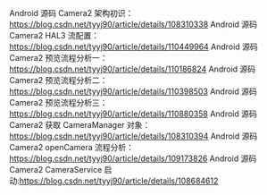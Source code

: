 Android 源码 Camera2 架构初识：https://blog.csdn.net/tyyj90/article/details/108310338
Android 源码 Camera2 HAL3 流配置：https://blog.csdn.net/tyyj90/article/details/110449964
Android 源码 Camera2 预览流程分析一：https://blog.csdn.net/tyyj90/article/details/110186824
Android 源码 Camera2 预览流程分析二：https://blog.csdn.net/tyyj90/article/details/110398503
Android 源码 Camera2 预览流程分析三：https://blog.csdn.net/tyyj90/article/details/110880358
Android 源码 Camera2 获取 CameraManager 对象：https://blog.csdn.net/tyyj90/article/details/108310394
Android 源码 Camera2 openCamera 流程分析：https://blog.csdn.net/tyyj90/article/details/109173826
Android 源码 Camera2 CameraService 启动:https://blog.csdn.net/tyyj90/article/details/108684612
